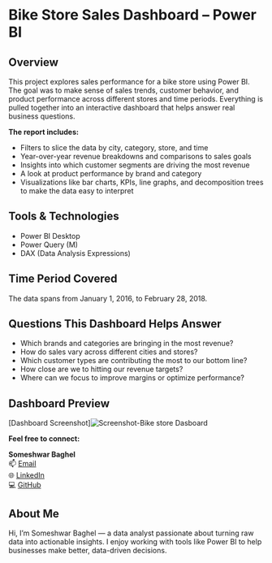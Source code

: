 # Bike Store Sales Dashboard – Power BI

## Overview

This project explores sales performance for a bike store using Power BI. The goal was to make sense of sales trends, customer behavior, and product performance across different stores and time periods. Everything is pulled together into an interactive dashboard that helps answer real business questions.

**The report includes:**

- Filters to slice the data by city, category, store, and time
- Year-over-year revenue breakdowns and comparisons to sales goals
- Insights into which customer segments are driving the most revenue
- A look at product performance by brand and category
- Visualizations like bar charts, KPIs, line graphs, and decomposition trees to make the data easy to interpret

## Tools & Technologies

- Power BI Desktop
- Power Query (M)
- DAX (Data Analysis Expressions)

## Time Period Covered

The data spans from January 1, 2016, to February 28, 2018.

## Questions This Dashboard Helps Answer

- Which brands and categories are bringing in the most revenue?
- How do sales vary across different cities and stores?
- Which customer types are contributing the most to our bottom line?
- How close are we to hitting our revenue targets?
- Where can we focus to improve margins or optimize performance?

## Dashboard Preview

[Dashboard Screenshot]![Screenshot-Bike store Dasboard](https://github.com/user-attachments/assets/8991b5a1-11ff-4df2-8f34-91e84fcfd704)

**Feel free to connect:**

**Someshwar Baghel**  
📫 [Email](mailto:baghelsomeshwar97@gmail.com)  
🌐 [LinkedIn](https://www.linkedin.com/in/someshwar-baghel-b16904164)  
💻 [GitHub](https://github.com/Someshwar1956)  

## About Me

Hi, I’m Someshwar Baghel — a data analyst passionate about turning raw data into actionable insights. I enjoy working with tools like Power BI to help businesses make better, data-driven decisions.

